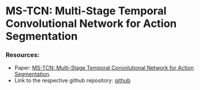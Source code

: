 # MS-TCN: Multi-Stage Temporal Convolutional Network for Action Segmentation
### Resources:
- Paper: [MS-TCN: Multi-Stage Temporal Convolutional Network for Action Segmentation](https://arxiv.org/pdf/1903.01945.pdf).
- Link to the respective github repository: [github](https://github.com/yabufarha/ms-tcn.git)

